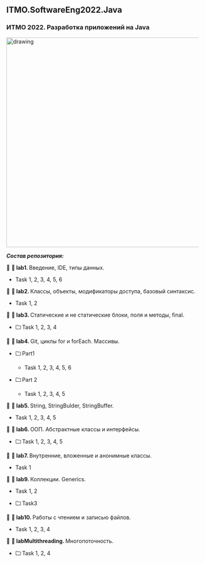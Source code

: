 ## ITMO.SoftwareEng2022.Java
### ИТМО 2022. Разработка приложений на Java
<img src="https://ie.wampi.ru/2022/10/19/Java.png" alt="drawing" width="550"/>


***Состав репозитория:***

🚩 <strong> &#128194; lab1. </strong> Введение, IDE, типы данных.

  * Task 1, 2, 3, 4, 5, 6
 
🚩 <strong> &#128194; lab2. </strong> Классы, объекты, модификаторы доступа, базовый синтаксис.

  * Task 1, 2

🚩 <strong> &#128194; lab3. </strong> Статические и не статические блоки, поля  и методы, final.

+ <strong> &#128448; </strong> Task 1, 2, 3, 4  

🚩 <strong> &#128194; lab4. </strong> Git, циклы for и forEach. Массивы.

+ <strong> &#128448; </strong> Part1 

  * Task  1, 2, 3, 4, 5, 6 
  
+ <strong> &#128448; </strong> Part 2  

  * Task 1, 2, 3, 4, 5
  
🚩 <strong> &#128194; lab5. </strong> String, StringBulder, StringBuffer.

  * Task 1, 2, 3, 4, 5
  
🚩 <strong> &#128194; lab6. </strong> OOП. Абстрактные классы и интерфейсы.

+ <strong> &#128448; </strong> Task 1, 2, 3, 4, 5

🚩 <strong> &#128194; lab7. </strong> Внутренние, вложенные и анонимные классы.

  * Task 1
  
🚩 <strong> &#128194; lab9. </strong> Коллекции. Generics.

  * Task 1, 2
  
  * <strong> &#128448; </strong> Task3
  
🚩 <strong> &#128194; lab10. </strong> Работы с чтением и записью файлов.

  * Task 1, 2, 3, 4

🚩 <strong> &#128194; labMultithreading. </strong> Многопоточность.

  * <strong> &#128448; </strong> Task 1, 2, 4
  

